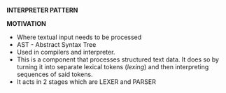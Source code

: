 __INTERPRETER PATTERN__

**MOTIVATION**
- Where textual input needs to be processed
- AST - Abstract Syntax Tree
- Used in compilers and interpreter.
- This is a component that processes structured text data. It does so by turning it into separate lexical tokens (_lexing_) and then interpreting sequences of said tokens.
- It acts in 2 stages which are LEXER and PARSER